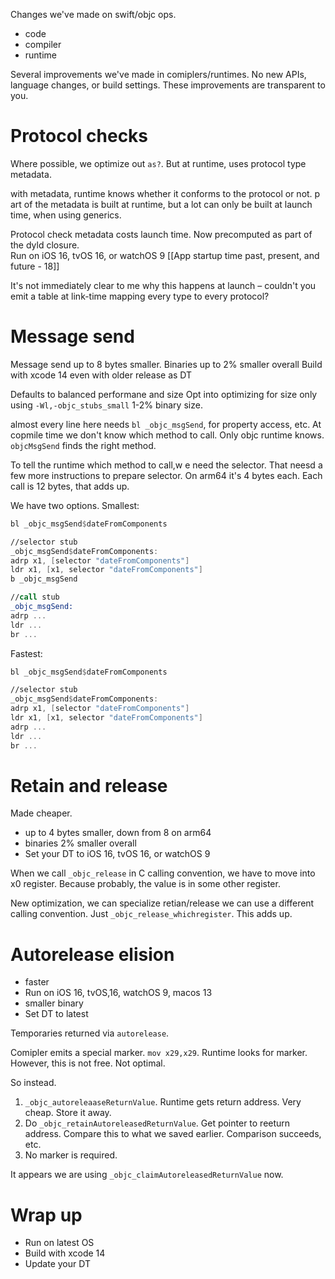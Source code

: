 Changes we've made on swift/objc ops.

* code
* compiler
* runtime

Several improvements we've made in comiplers/runtimes.  No new APIs, language changes, or build settings.  These improvements are transparent to you.

# Protocol checks
Where possible, we optimize out `as?`.  But at runtime, uses protocol type metadata.

with metadata, runtime knows whether it conforms to the protocol or not. p art of the metadata is built at runtime, but a lot can only be built at launch time, when using generics.

Protocol check metadata costs launch time.  Now precomputed as part of the dyld closure.  
Run on iOS 16, tvOS 16, or watchOS 9
[[App startup time past, present, and future - 18]]

It's not immediately clear to me why this happens at launch – couldn't you emit a table at link-time mapping every type to every protocol?

# Message send
Message send up to 8 bytes smaller.
Binaries up to 2% smaller overall
Build with xcode 14
even with older release as DT

Defaults to balanced performane and size
Opt into optimizing for size only using `-Wl,-objc_stubs_small`
1-2% binary size.

almost every line here needs `bl _objc_msgSend`, for property access, etc.  At copmile time we don't know which method to call.  Only objc runtime knows.  `objcMsgSend` finds the right method.

To tell the runtime which method to call,w e need the selector.  That neesd a few more instructions to prepare selector.  On arm64 it's 4 bytes each.
Each call is 12 bytes, that adds up.

We have two options.  Smallest:

```asm
bl _objc_msgSend$dateFromComponents

//selector stub
_objc_msgSend$dateFromComponents:
adrp x1, [selector "dateFromComponents"]
ldr x1, [x1, selector "dateFromComponents"]
b _objc_msgSend

//call stub
_objc_msgSend:
adrp ...
ldr ...
br ...
```

Fastest:
```asm
bl _objc_msgSend$dateFromComponents

//selector stub
_objc_msgSend$dateFromComponents:
adrp x1, [selector "dateFromComponents"]
ldr x1, [x1, selector "dateFromComponents"]
adrp ...
ldr ...
br ...
```


# Retain and release
Made cheaper.

* up to 4 bytes smaller, down from 8 on arm64
* binaries 2% smaller overall
* Set your DT to iOS 16, tvOS 16, or watchOS 9

When we call `_objc_release` in C calling convention, we have to move into x0 register.  Because probably, the value is in some other register.

New optimization, we can specialize retian/release we can use a different calling convention.  Just `_objc_release_whichregister`.  This adds up.

# Autorelease elision
* faster
* Run on iOS 16, tvOS,16, watchOS 9, macos 13
* smaller binary
* Set DT to latest

Temporaries returned via `autorelease`.  

Comipler emits a special marker.  `mov x29,x29`.  Runtime looks for marker.  However, this is not free.  Not optimal.

So instead.
1.  `_objc_autoreleaaseReturnValue`.  Runtime gets return address.  Very cheap.  Store it away.
2. Do `_objc_retainAutoreleasedReturnValue`.  Get pointer to reeturn address.  Compare this to what we saved earlier.  Comparison succeeds, etc.
3. No marker is required.

It appears we are using `_objc_claimAutoreleasedReturnValue` now.

# Wrap up
* Run on latest OS
* Build with xcode 14
* Update your DT
